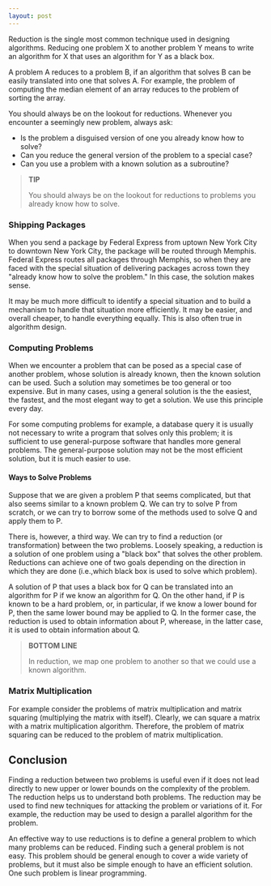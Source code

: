 ```yaml
---
layout: post
---
```


Reduction is the single most common technique used in designing algorithms. Reducing one problem X to another problem Y means to write an algorithm for X that uses an algorithm for Y as a black box. 

A problem A reduces to a problem B, if an algorithm that solves B can be easily translated into one that solves A. For example, the problem of computing the median element of an array reduces to the problem of sorting the array. 

You should always be on the lookout for reductions. Whenever you encounter a seemingly new problem, always ask: 

- Is the problem a disguised version of one you already know how to solve? 
- Can you reduce the general version of the problem to a special case?
- Can you use a problem with a known solution as a subroutine?

<blockquote class="note">
  <strong>TIP</strong> 
  <p>
    You should always be on the lookout for reductions to problems you already know how to solve.
  </p>
</blockquote>

### Shipping Packages

When you send a package by Federal Express from uptown New York City to downtown New York City, the package will be routed through Memphis. Federal Express routes all packages through Memphis, so when they are faced with the special situation of delivering packages across town they "already know how to solve the problem." In this case, the solution makes sense. 

It may be much more difficult to identify a special situation and to build a mechanism to handle that situation more efficiently. It may be easier, and overall cheaper, to handle everything equally. This is also often true in algorithm design. 

### Computing Problems

When we encounter a problem that can be posed as a special case of another problem, whose solution is already known, then the known solution can be used. Such a solution may sometimes be too general or too expensive. But in many cases, using a general solution is the the easiest, the fastest, and the most elegant way to get a solution. We use this principle every day.

For some computing problems for example, a database query it is usually not necessary to write a program that solves only this problem; it is sufficient to use general-purpose software that handles more general problems. The general-purpose solution may not be the most efficient solution, but it is much easier to use.

#### Ways to Solve Problems
 
Suppose that we are given a problem P that seems complicated, but that also seems similar to a known problem Q. We can try to solve P from scratch, or we can try to borrow some of the methods used to solve Q and apply them to P.

There is, however, a third way. We can try to find a reduction (or transformation) between the two problems. Loosely speaking, a reduction is a solution of one problem using a "black box" that solves the other problem. Reductions can achieve one of two goals depending on the direction in which they are done (i.e.,which black box is used to solve which problem).

A solution of P that uses a black box for Q can be translated into an algorithm for P if we know an algorithm for Q. On the other hand, if P is known to be a hard problem, or, in particular, if we know a lower bound for P, then the same lower bound may be applied to Q. In the former case, the reduction is used to obtain information about P, wherease, in the latter case, it is used to obtain information about Q.

<blockquote class="note">
  <strong>BOTTOM LINE</strong> 
  <p>
		In reduction, we map one problem to another so that we could use a known algorithm.
  </p>
</blockquote>

### Matrix Multiplication

For example consider the problems of matrix multiplication and matrix squaring (multiplying the matrix with itself). Clearly, we can square a matrix with a matrix multiplication algorithm. Therefore, the problem of matrix squaring can be reduced to the problem of matrix multiplication.

## Conclusion

Finding a reduction between two problems is useful even if it does not lead directly to new upper or lower bounds on the complexity of the problem. The reduction helps us to understand both problems. The reduction may be used to find new techniques for attacking the problem or variations of it. For example, the reduction may be used to design a parallel algorithm for the problem.

An effective way to use reductions is to define a general problem to which many problems can be reduced. Finding such a general problem is not easy. This problem should be general enough to cover a wide variety of problems, but it must also be simple enough to have an efficient solution. One such problem is linear programming.